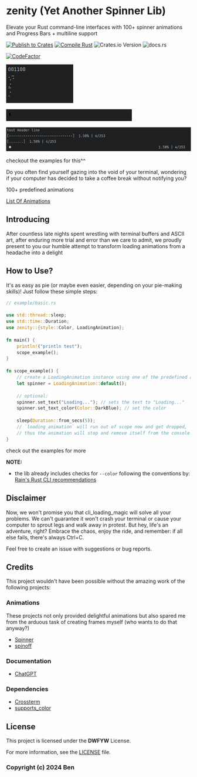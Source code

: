 # zenity (Yet Another Spinner Lib)

Elevate your Rust command-line interfaces with 100+ spinner animations and Progress Bars + multiline support

[![Publish to Crates](https://github.com/Arteiii/zenity/actions/workflows/publish_crate.yml/badge.svg)](https://github.com/Arteiii/zenity/actions/workflows/publish_crate.yml)
[![Compile Rust](https://github.com/Arteiii/zenity/actions/workflows/release_examples.yml/badge.svg)](https://github.com/Arteiii/zenity/actions/workflows/release_examples.yml)
![Crates.io Version](https://img.shields.io/crates/v/zenity)
![docs.rs](https://img.shields.io/docsrs/zenity)

[![CodeFactor](https://www.codefactor.io/repository/github/arteiii/zenity/badge)](https://www.codefactor.io/repository/github/arteiii/zenity)

![multiline preview](./images/rustrover64_4bzlv2mWxK.gif)

![](./images/rustrover64_tlGiHM9JP0.gif)

![progress bar](./images/rustrover64_WupAJU44Lu.gif)

checkout the examples for this^^


Do you often find yourself gazing into the void of your terminal, 
wondering if your computer has decided to take a coffee break without notifying you?

100+ predefined animations

[List Of Animations](https://docs.rs/zenity/latest/zenity/animations/frames/spinner/struct.PreDefined.html)


## Introducing

After countless late nights spent wrestling with terminal buffers and ASCII art,
after enduring more trial and error than we care to admit,
we proudly present to you our humble attempt to transform loading animations from a headache into a delight

## How to Use?

It's as easy as pie (or maybe even easier, depending on your pie-making skills)! Just follow these simple steps:

```rust
// example/basic.rs

use std::thread::sleep;
use std::time::Duration;
use zenity::{style::Color, LoadingAnimation};

fn main() {
    println!("println test");
    scope_example();
}

fn scope_example() {
    // create a LoadingAnimation instance using one of the predefined animations
    let spinner = LoadingAnimation::default();

    // optional:
    spinner.set_text("Loading..."); // sets the text to "Loading..."
    spinner.set_text_color(Color::DarkBlue); // set the color

    sleep(Duration::from_secs(5));
    // `loading_animation` will run out of scope now and get dropped,
    // thus the animation will stop and remove itself from the console
}
```

check out the examples for more

**NOTE:**

- the lib already includes checks for `--color` following the conventions by: [Rain's Rust CLI recommendations](https://rust-cli-recommendations.sunshowers.io/colors.html#general-recommendations)


## Disclaimer

Now, we won't promise you that cli_loading_magic will solve all your problems.
We can't guarantee it won't crash your terminal or cause your computer to sprout legs and walk away in protest.
But hey, life's an adventure, right? Embrace the chaos, enjoy the ride, and remember: if all else fails, there's always Ctrl+C.

Feel free to create an issue with suggestions or bug reports.

## Credits

This project wouldn't have been possible without the amazing work of the following projects:

### Animations

These projects not only provided delightful animations but also spared me from the arduous task of creating frames myself (who wants to do that anyway?)

- [Spinner](https://github.com/FGRibreau/spinners)
- [spinoff](https://github.com/ad4mx/spinoff)

### Documentation

- [ChatGPT](https://chat.openai.com/)

### Dependencies

- [Crossterm](https://github.com/crossterm-rs/crossterm)
- [supports_color](https://docs.rs/supports-color/latest/supports_color/)


## License

This project is licensed under the **DWFYW** License.

For more information, see the [LICENSE](LICENSE.md) file.

### Copyright (c) 2024 Ben
